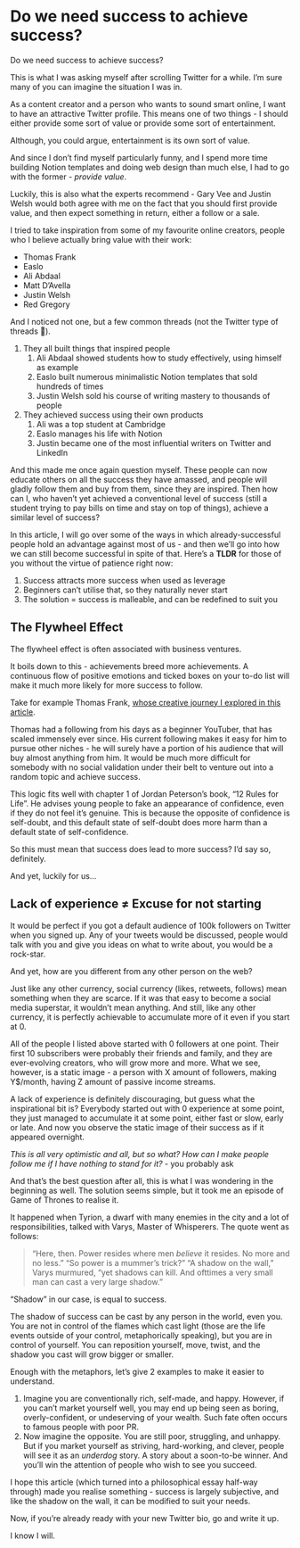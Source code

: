 # Do we need success to achieve success?

Do we need success to achieve success?

This is what I was asking myself after scrolling Twitter for a while. I’m sure many of you can imagine the situation I was in.

As a content creator and a person who wants to sound smart online, I want to have an attractive Twitter profile. This means one of two things - I should either provide some sort of value or provide some sort of entertainment.

Although, you could argue, entertainment is its own sort of value.

And since I don’t find myself particularly funny, and I spend more time building Notion templates and doing web design than much else, I had to go with the former - *provide value*.

Luckily, this is also what the experts recommend - Gary Vee and Justin Welsh would both agree with me on the fact that you should first provide value, and then expect something in return, either a follow or a sale.

I tried to take inspiration from some of my favourite online creators, people who I believe actually bring value with their work:

- Thomas Frank
- Easlo
- Ali Abdaal
- Matt D’Avella
- Justin Welsh
- Red Gregory

And I noticed not one, but a few common threads (not the Twitter type of threads 🧵).

1. They all built things that inspired people
    1. Ali Abdaal showed students how to study effectively, using himself as example
    2. Easlo built numerous minimalistic Notion templates that sold hundreds of times
    3. Justin Welsh sold his course of writing mastery to thousands of people
2. They achieved success using their own products
    1. Ali was a top student at Cambridge
    2. Easlo manages his life with Notion
    3. Justin became one of the most influential writers on Twitter and LinkedIn

And this made me once again question myself. These people can now educate others on all the success they have amassed, and people will gladly follow them and buy from them, since they are inspired. Then how can I, who haven’t yet achieved a conventional level of success (still a student trying to pay bills on time and stay on top of things), achieve a similar level of success?

In this article, I will go over some of the ways in which already-successful people hold an advantage against most of us - and then we’ll go into how we can still become successful in spite of that. Here’s a **TLDR** for those of you without the virtue of patience right now:

1. Success attracts more success when used as leverage
2. Beginners can’t utilise that, so they naturally never start
3. The solution = success is malleable, and can be redefined to suit you

## The Flywheel Effect

The flywheel effect is often associated with business ventures.

It boils down to this - achievements breed more achievements. A continuous flow of positive emotions and ticked boxes on your to-do list will make it much more likely for more success to follow.

Take for example Thomas Frank, [whose creative journey I explored in this article](https://yassenshopov.com/blog/thomas-frank/).

Thomas had a following from his days as a beginner YouTuber, that has scaled immensely ever since. His current following makes it easy for him to pursue other niches - he will surely have a portion of his audience that will buy almost anything from him. It would be much more difficult for somebody with no social validation under their belt to venture out into a random topic and achieve success.

This logic fits well with chapter 1 of Jordan Peterson’s book, “12 Rules for Life”. He advises young people to fake an appearance of confidence, even if they do not feel it’s genuine. This is because the opposite of confidence is self-doubt, and this default state of self-doubt does more harm than a default state of self-confidence.

So this must mean that success does lead to more success? I’d say so, definitely.

And yet, luckily for us…

## Lack of experience ≠ Excuse for not starting

It would be perfect if you got a default audience of 100k followers on Twitter when you signed up. Any of your tweets would be discussed, people would talk with you and give you ideas on what to write about, you would be a rock-star.

And yet, how are you different from any other person on the web?

Just like any other currency, social currency (likes, retweets, follows) mean something when they are scarce. If it was that easy to become a social media superstar, it wouldn’t mean anything. And still, like any other currency, it is perfectly achievable to accumulate more of it even if you start at 0.

All of the people I listed above started with 0 followers at one point. Their first 10 subscribers were probably their friends and family, and they are ever-evolving creators, who will grow more and more. What we see, however, is a static image - a person with X amount of followers, making Y$/month, having Z amount of passive income streams.

A lack of experience is definitely discouraging, but guess what the inspirational bit is? Everybody started out with 0 experience at some point, they just managed to accumulate it at some point, either fast or slow, early or late. And now you observe the static image of their success as if it appeared overnight.

*This is all very optimistic and all, but so what? How can I make people follow me if I have nothing to stand for it?* - you probably ask

And that’s the best question after all, this is what I was wondering in the beginning as well. The solution seems simple, but it took me an episode of Game of Thrones to realise it.

It happened when Tyrion, a dwarf with many enemies in the city and a lot of responsibilities, talked with Varys, Master of Whisperers. The quote went as follows:

> “Here, then. Power resides where men *believe* it resides. No more and no less.”
> “So power is a mummer’s trick?”
> “A shadow on the wall,” Varys murmured, “yet shadows can kill. And ofttimes a very small man can cast a very large shadow.”

“Shadow” in our case, is equal to success.

The shadow of success can be cast by any person in the world, even you. You are not in control of the flames which cast light (those are the life events outside of your control, metaphorically speaking), but you are in control of yourself. You can reposition yourself, move, twist, and the shadow you cast will grow bigger or smaller.

Enough with the metaphors, let’s give 2 examples to make it easier to understand.

1. Imagine you are conventionally rich, self-made, and happy. However, if you can’t market yourself well, you may end up being seen as boring, overly-confident, or undeserving of your wealth. Such fate often occurs to famous people with poor PR.
2. Now imagine the opposite. You are still poor, struggling, and unhappy. But if you market yourself as striving, hard-working, and clever, people will see it as an *underdog* story. A story about a soon-to-be winner. And you’ll win the attention of people who wish to see you succeed.

I hope this article (which turned into a philosophical essay half-way through) made you realise something - success is largely subjective, and like the shadow on the wall, it can be modified to suit your needs.

Now, if you’re already ready with your new Twitter bio, go and write it up.

I know I will.
